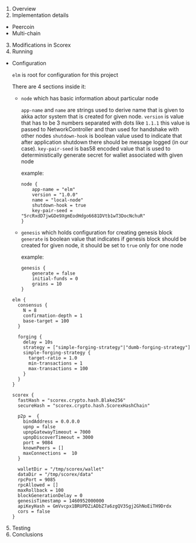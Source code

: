 1. Overview
2. Implementation details
  - Peercoin
  - Multi-chain
3. Modifications in Scorex
4. Running
  - Configuration
    
    `elm` is root for configuration for this project
    
    There are 4 sections inside it:
    
     - `node` which has basic information about particular node
    
        `app-name` and `name` are strings used to derive name that is given to akka actor system that is created for given node.
        `version` is value that has to be 3 numbers separated with dots like `1.1.1` this value is passed to NetworkController and than used for handshake with other nodes
        `shutdown-hook` is boolean value used to indicate that after application shutdown there should be message logged (in our case).
        `key-pair-seed` is bas58 encoded value that is used to deterministically generate secret for wallet associated with given node
        
        example:
        ```
        node {
            app-name = "elm"
            version = "1.0.0"
            name = "local-node"
            shutdown-hook = true
            key-pair-seed = "5rcRxdD7jwGDe9XgmEodHdgo6681DVtb1wT3DocNchuR"
        }
        ```
        
     - `genesis` which holds configuration for creating genesis block
        `generate` is boolean value that indicates if genesis block should be created for given node, it should be set to `true` only for one node
        
        example:
        ```
        genesis {
            generate = false
            initial-funds = 0
            grains = 10
        }
        ```
    
    
    ```
    elm {
      consensus {
        N = 8
        confirmation-depth = 1
        base-target = 100
      }
    
      forging {
        delay = 10s
        strategy = ["simple-forging-strategy"|"dumb-forging-strategy"]
        simple-forging-strategy {
          target-ratio = 1.0
          min-transactions = 1
          max-transactions = 100
        }
      }
    }
    
    scorex {
      fastHash = "scorex.crypto.hash.Blake256"
      secureHash = "scorex.crypto.hash.ScorexHashChain"
    
      p2p =  {
        bindAddress = 0.0.0.0
        upnp = false
        upnpGatewayTimeout = 7000
        upnpDiscoverTimeout = 3000
        port = 9084
        knownPeers = []
        maxConnections =  10
      }
    
      walletDir = "/tmp/scorex/wallet"
      dataDir = "/tmp/scorex/data"
      rpcPort = 9085
      rpcAllowed = []
      maxRollback = 100
      blockGenerationDelay = 0
      genesisTimestamp = 1460952000000
      apiKeyHash = GmVvcpx1BRUPDZiADbZ7a6zgQV3Sgj2GhNoEiTH9Drdx
      cors = false
    }
    ```
    
5. Testing
6. Conclusions